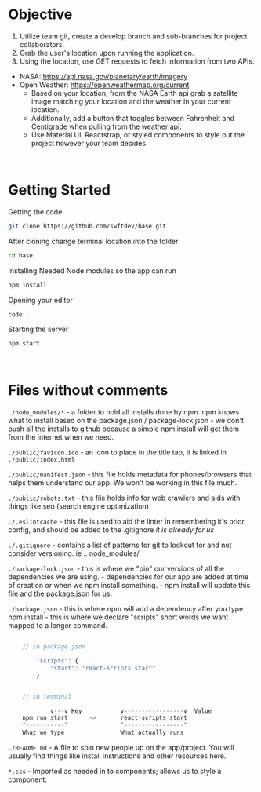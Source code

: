 
# Objective 
1. Utilize team git, create a develop branch and sub-branches for project collaborators. 
2. Grab the user's location upon running the application. 
3. Using the location, use GET requests to fetch information from two APIs. 
* NASA: https://api.nasa.gov/planetary/earth/imagery
* Open Weather: https://openweathermap.org/current
   * Based on your location, from the NASA Earth api grab a satellite image matching your location and the weather in your current location.
   * Additionally, add a button that toggles between Fahrenheit and Centigrade when pulling from the weather api.
   * Use Material UI, Reactstrap, or styled components to style out the project however your team decides. 
<br />

# Getting Started
Getting the code
```bash
git clone https://github.com/swftdev/base.git
```

After cloning change terminal location
into the folder
```bash
cd base
```

Installing Needed Node modules so the app
can run
```bash
npm install
```

Opening your editor
```bash
code .
```

Starting the server
```bash
npm start
```

<br />

# Files without comments

`./node_modules/*`
    - a folder to hold all installs done by npm. npm knows what to install based on the package.json / package-lock.json 
    - we don't push all the installs to github because a simple npm install will get them from the internet when we need.

`./public/favicon.ico`
    - an icon to place in the title tab, it is linked in `./public/index.html`

`./public/manifest.json`
    - this file holds metadata for phones/browsers that helps them understand our app. We won't be working in this file much.

`./public/robots.txt`
    - this file holds info for web crawlers and aids with things like seo (search engine optimization)

`./.eslintcache`
    - this file is used to aid the linter in remembering it's prior config, and should be added to the .gitignore *it is already for us* 

`./.gitignore`
    - contains a list of patterns for git to lookout for and not consider versioning. ie .. node_modules/

`./package-lock.json`
    - this is where we "pin" our versions of all the dependencies we are using. 
    - dependencies for our app are added at time of creation or when we npm install something.
    - npm install will update this file and the package.json for us.

`./package.json`
    - this is where npm will add a dependency after you type npm install
    - this is where we declare "scripts" short words we want mapped to a longer command.
    <br/>

```javascript

    // in package.json

        "scripts": {
            "start": "react-scripts start"
        }


    // in terminal

            v---v Key           v-----------------v  Value
    npm run start      ->       react-scripts start
    ^-----------^               ^-----------------^ 
    What we type                What actually runs
```


`./README.md`
    - A file to spin new people up on the app/project. You will usually find things like install instructions
    and other resources here.

`*.css`
    - Imported as needed in to components; allows us to style a component.
